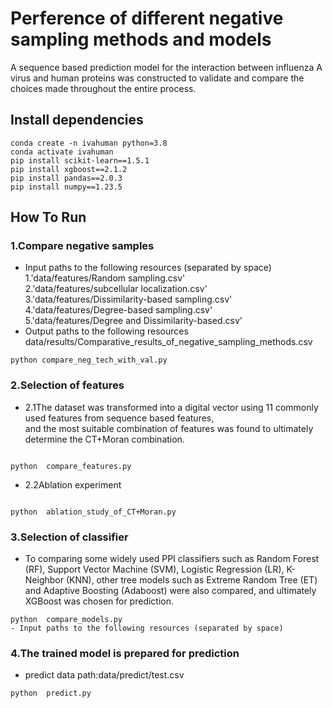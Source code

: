 # Perference of different negative sampling methods and models 
   A sequence based prediction model for the interaction between influenza A virus and human proteins was constructed to validate and compare the choices made throughout the entire process.   
##  Install dependencies  
```
conda create -n ivahuman python=3.8  
conda activate ivahuman  
pip install scikit-learn==1.5.1  
pip install xgboost==2.1.2  
pip install pandas==2.0.3  
pip install numpy==1.23.5
``` 
##  How To Run
###  1.Compare negative samples  

- Input paths to the following resources (separated by space)  
1.'data/features/Random sampling.csv'  
2.'data/features/subcellular localization.csv'  
3.'data/features/Dissimilarity-based sampling.csv'  
4.'data/features/Degree-based sampling.csv'  
5.'data/features/Degree and Dissimilarity-based.csv'  
- Output paths to the following resources  
data/results/Comparative_results_of_negative_sampling_methods.csv  
```
python compare_neg_tech_with_val.py
```
###  2.Selection of features  
- 2.1The dataset was transformed into a digital vector using 11 commonly used features from sequence based features,  
and the most suitable combination of features was found to ultimately determine the CT+Moran combination.

```

python  compare_features.py
```
- 2.2Ablation experiment   


```

python  ablation_study_of_CT+Moran.py
```
###  3.Selection of classifier 
- To comparing some widely used PPI classifiers such as Random Forest (RF), Support Vector Machine (SVM), Logistic Regression (LR), K-Neighbor (KNN),
other tree models such as Extreme Random Tree (ET) and Adaptive Boosting (Adaboost) were also compared, and ultimately XGBoost was chosen for prediction.
```
python  compare_models.py  
- Input paths to the following resources (separated by space)

```

###  4.The trained model is prepared for prediction  
- predict data path:data/predict/test.csv  
```
python  predict.py

```
